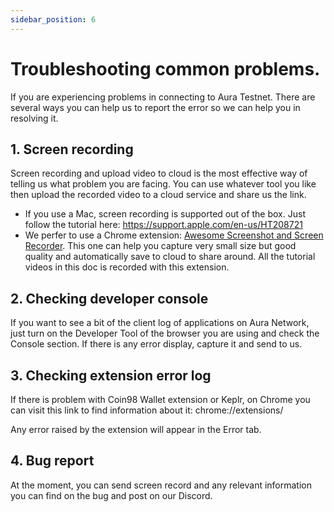 ```yaml
---
sidebar_position: 6
---
```


# Troubleshooting common problems.

If you are experiencing problems in connecting to Aura Testnet. There are several ways you can help us to report the error so we can help you in resolving it.

## 1. Screen recording

Screen recording and upload video to cloud is the most effective way of telling us what problem you are facing. You can use whatever tool you like then upload the recorded video to a cloud service and share us the link.

- If you use a Mac, screen recording is supported out of the box. Just follow the tutorial here: https://support.apple.com/en-us/HT208721
- We perfer to use a Chrome extension: [Awesome Screenshot and Screen Recorder](https://chrome.google.com/webstore/detail/awesome-screenshot-and-sc/nlipoenfbbikpbjkfpfillcgkoblgpmj). This one can help you capture very small size but good quality and automatically save to cloud to share around. All the tutorial videos in this doc is recorded with this extension.

## 2. Checking developer console
If you want to see a bit of the client log of applications on Aura Network, just turn on the Developer Tool of the browser you are using and check the Console section. If there is any error display, capture it and send to us.

## 3. Checking extension error log

If there is problem with Coin98 Wallet extension or Keplr, on Chrome you can visit this link to find information about it: chrome://extensions/

Any error raised by the extension will appear in the Error tab.

## 4. Bug report

At the moment, you can send screen record and any relevant information you can find on the bug and post on our Discord.
